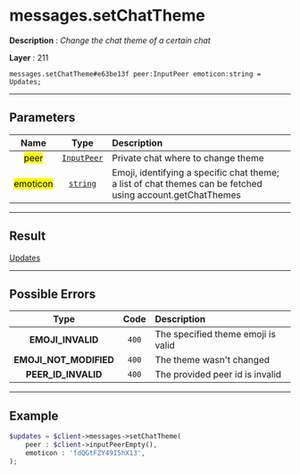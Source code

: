 # messages.setChatTheme

**Description** : *Change the chat theme of a certain chat*

**Layer** : 211

```tl
messages.setChatTheme#e63be13f peer:InputPeer emoticon:string = Updates;
```

---

## Parameters

| Name | Type | Description |
| :---: | :---: | :--- |
| <mark>peer</mark> | [`InputPeer`](type/InputPeer) | Private chat where to change theme |
| <mark>emoticon</mark> | [`string`](type/string) | Emoji, identifying a specific chat theme; a list of chat themes can be fetched using account.getChatThemes |

---

## Result

[Updates](type/Updates)

---

## Possible Errors

| Type | Code | Description |
| :---: | :---: | :--- |
| **EMOJI_INVALID** | `400` | The specified theme emoji is valid |
| **EMOJI_NOT_MODIFIED** | `400` | The theme wasn't changed |
| **PEER_ID_INVALID** | `400` | The provided peer id is invalid |

---

## Example

```php
$updates = $client->messages->setChatTheme(
	peer : $client->inputPeerEmpty(),
	emoticon : 'fdQGtFZY49I5hX13',
);
```